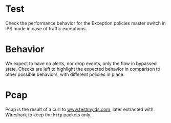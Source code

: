 # Test

Check the performance behavior for the Exception policies master switch in IPS
mode in case of traffic exceptions.

# Behavior

We expect to have no alerts, nor drop events, only the flow in bypassed state.
Checks are left to highlight the expected behavior in comparison to other
possible behaviors, with different policies in place.

# Pcap

Pcap is the result of a curl to www.testmyids.com, later extracted with
Wireshark to keep the ``http`` packets only.
